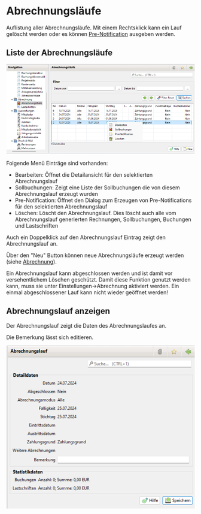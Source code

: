 # Abrechnungsläufe

Auflistung aller Abrechnungsläufe. Mit einem Rechtsklick kann ein Lauf gelöscht werden oder es können [Pre-Notification](../druckmail/pre-notification.md) ausgeben werden.

## Liste der Abrechnungsläufe

![](../../../v3.0.x/abrech/img/AbrechnungslaufListeView.png)

Folgende Menü Einträge sind vorhanden:

* Bearbeiten: Öffnet die Detailansicht für den selektierten Abrechnungslauf
* Sollbuchungen: Zeigt eine Liste der Sollbuchungen die von diesem Abrechnungslauf erzeugt wurden
* Pre-Notification: Öffnet den Dialog zum Erzeugen von Pre-Notifications für den selektierten Abrechnungslauf
* Löschen: Löscht den Abrechnungslauf. Dies löscht auch alle vom Abrechnungslauf generierten Rechnungen, Sollbuchungen, Buchungen und Lastschriften

Auch ein Doppelklick auf den Abrechnungslauf Eintrag zeigt den Abrechnungslauf an.

Über den "Neu" Button können neue Abrechnungsläufe erzeugt werden (siehe [Abrechnung](abrechnung.md)).

Ein Abrechnungslauf kann abgeschlossen werden und ist damit vor versehentlichem Löschen geschützt. Damit diese Funktion genutzt werden kann, muss sie unter Einstellungen->Abrechnung aktiviert werden. Ein einmal abgeschlossener Lauf kann nicht wieder geöffnet werden!

## Abrechnungslauf anzeigen

Der Abrechnungslauf zeigt die Daten des Abrechnungslaufes an.

Die Bemerkung lässt sich editieren.

![](../../../v3.0.x/abrech/img/AbrechnungslaufView.png)
